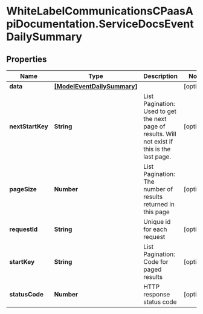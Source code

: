 # WhiteLabelCommunicationsCPaasApiDocumentation.ServiceDocsEventDailySummary

## Properties

Name | Type | Description | Notes
------------ | ------------- | ------------- | -------------
**data** | [**[ModelEventDailySummary]**](ModelEventDailySummary.md) |  | [optional] 
**nextStartKey** | **String** | List Pagination: Used to get the next page of results. Will not exist if this is the last page. | [optional] 
**pageSize** | **Number** | List Pagination: The number of results returned in this page | [optional] 
**requestId** | **String** | Unique id for each request | [optional] 
**startKey** | **String** | List Pagination: Code for paged results | [optional] 
**statusCode** | **Number** | HTTP response status code | [optional] 


